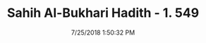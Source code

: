 ---
title        : "Sahih Al-Bukhari Hadith - 1. 549"
date         : 7/25/2018 1:50:32 PM
draft        : false
type         : "hadith"
layout       : "hadith"
BookCode     : "SHB"
VolumeNumber : "1"
HadithNumber : "549"
categories  :  ["Prayer Times-Time of the Fajr prayer"]
tags  :  ["Anas"]
---